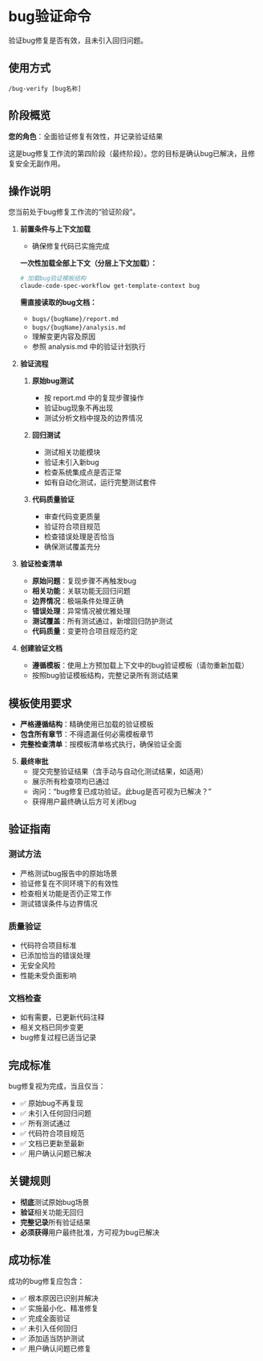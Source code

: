 # bug验证命令

验证bug修复是否有效，且未引入回归问题。

## 使用方式
```
/bug-verify [bug名称]
```

## 阶段概览
**您的角色**：全面验证修复有效性，并记录验证结果

这是bug修复工作流的第四阶段（最终阶段）。您的目标是确认bug已解决，且修复安全无副作用。

## 操作说明

您当前处于bug修复工作流的“验证阶段”。

1. **前置条件与上下文加载**
   - 确保修复代码已实施完成

   **一次性加载全部上下文（分层上下文加载）：**
   ```bash
   # 加载bug验证模板结构
   claude-code-spec-workflow get-template-context bug
   ```

   **需直接读取的bug文档：**
   - `bugs/{bugName}/report.md`
   - `bugs/{bugName}/analysis.md`
   - 理解变更内容及原因
   - 参照 analysis.md 中的验证计划执行

2. **验证流程**
   1. **原始bug测试**
      - 按 report.md 中的复现步骤操作
      - 验证bug现象不再出现
      - 测试分析文档中提及的边界情况

   2. **回归测试**
      - 测试相关功能模块
      - 验证未引入新bug
      - 检查系统集成点是否正常
      - 如有自动化测试，运行完整测试套件

   3. **代码质量验证**
      - 审查代码变更质量
      - 验证符合项目规范
      - 检查错误处理是否恰当
      - 确保测试覆盖充分

3. **验证检查清单**
   - **原始问题**：复现步骤不再触发bug
   - **相关功能**：关联功能无回归问题
   - **边界情况**：极端条件处理正确
   - **错误处理**：异常情况被优雅处理
   - **测试覆盖**：所有测试通过，新增回归防护测试
   - **代码质量**：变更符合项目规范约定

4. **创建验证文档**
   - **遵循模板**：使用上方预加载上下文中的bug验证模板（请勿重新加载）
   - 按照bug验证模板结构，完整记录所有测试结果

## 模板使用要求
- **严格遵循结构**：精确使用已加载的验证模板
- **包含所有章节**：不得遗漏任何必需模板章节
- **完整检查清单**：按模板清单格式执行，确保验证全面

5. **最终审批**
   - 提交完整验证结果（含手动与自动化测试结果，如适用）
   - 展示所有检查项均已通过
   - 询问：“bug修复已成功验证。此bug是否可视为已解决？”
   - 获得用户最终确认后方可关闭bug

## 验证指南

### 测试方法
- 严格测试bug报告中的原始场景
- 验证修复在不同环境下的有效性
- 检查相关功能是否仍正常工作
- 测试错误条件与边界情况

### 质量验证
- 代码符合项目标准
- 已添加恰当的错误处理
- 无安全风险
- 性能未受负面影响

### 文档检查
- 如有需要，已更新代码注释
- 相关文档已同步变更
- bug修复过程已适当记录

## 完成标准

bug修复视为完成，当且仅当：
- ✅ 原始bug不再复现
- ✅ 未引入任何回归问题
- ✅ 所有测试通过
- ✅ 代码符合项目规范
- ✅ 文档已更新至最新
- ✅ 用户确认问题已解决

## 关键规则
- **彻底**测试原始bug场景
- **验证**相关功能无回归
- **完整记录**所有验证结果
- **必须获得**用户最终批准，方可视为bug已解决

## 成功标准
成功的bug修复应包含：
- ✅ 根本原因已识别并解决
- ✅ 实施最小化、精准修复
- ✅ 完成全面验证
- ✅ 未引入任何回归
- ✅ 添加适当防护测试
- ✅ 用户确认问题已修复